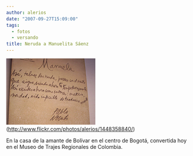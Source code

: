 ```yaml
---
author: alerios
date: "2007-09-27T15:09:00"
tags:
  - fotos
  - versando
title: Neruda a Manuelita Sáenz
---
```


![](/images/2007/09/1448358840_a1ffd6d8c4_m.jpg)  
(http://www.flickr.com/photos/alerios/1448358840/)  
[](http://www.flickr.com/photos/alerios/1448358840/)

En la casa de la amante de Bolívar en el centro de Bogotá, convertida hoy en
el Museo de Trajes Regionales de Colombia.

